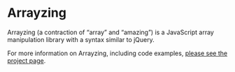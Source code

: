 Arrayzing
=========

Arrayzing (a contraction of “array” and “amazing”) is a JavaScript array manipulation library with a syntax similar to jQuery.

For more information on Arrayzing, including code examples, [please see the project page](http://cdmckay.org/blog/projects/arrayzing/).

